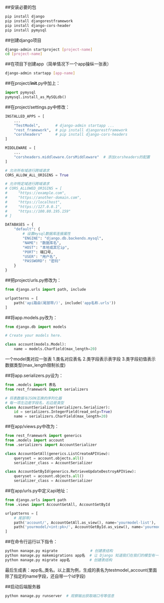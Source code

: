 ##安装必要的包
```sh
pip install django
pip install djangorestframework
pip install django-cors-header
pip install pymysql
```

##创建django项目
```sh
django-admin startproject [project-name]
cd [project-name]
```

##在项目下创建app（简单情况下一个app操纵一张表）
```sh
django-admin startapp [app-name]
```

##在project/__init__.py中加上：
```py
import pymysql
pymysql.install_as_MySQLdb()
```

##在project/settings.py中修改：
```py
INSTALLED_APPS = [
	...
	"TestModel",       # django-admin startapp ...
    "rest_framework",  # pip install djangorestframework
	"corsheaders"      # pip install django-cors-headers
]

MIDDLEWARE = [
	...
	"corsheaders.middleware.CorsMiddleware"  # 添加corsheaders的配置
]

# 允许所有域进行跨域请求
CORS_ALLOW_ALL_ORIGINS = True

# 允许特定域进行跨域请求
# CORS_ALLOWED_ORIGINS = [
#     "https://example.com",
#     "https://another-domain.com",
#     "https://localhost",
#     "https://127.0.0.1",
#     "https://100.80.195.159"
# ]

DATABASES = {
    "default": {
        # 设置mysql数据库连接属性
        "ENGINE": "django.db.backends.mysql",
        "NAME": "数据库名",
        "HOST": "本地或其它ip",
        "PORT": 端口号,
        "USER": "用户名",
        "PASSWORD": "密码"
    }
}
```

##把project/urls.py修改为：
```py
from django.urls import path, include

urlpatterns = [
    path('api路由(尾部带/)', include('app名称.urls'))
]
```

##将app.models.py改为：
```py
from django.db import models

# Create your models here.

class account(models.Model):
    name = models.CharField(max_length=20)
```
一个model类对应一张表
    1.类名对应表名
    2.类字段表示表字段
    3.类字段初值表示数据类型(max_length限制长度)

##将app.serializers.py设为：
```py
from .models import 表名
from rest_framework import serializers

# 将表数据与JSON互换的序列化器
# 每一项左边是字段名，右边是类型
class AccountSerializer(serializers.Serializer):
    id = serializers.IntegerField(read_only=True)
    name = serializers.CharField(max_length=20)
```

##在app/views.py中改为：
```py
from rest_framework import generics
from .models import account
from .serializers import AccountSerializer

class AccountGetAll(generics.ListCreateAPIView):
    queryset = account.objects.all()
    serializer_class = AccountSerializer

class AccountGetById(generics.RetrieveUpdateDestroyAPIView):
    queryset = account.objects.all()
    serializer_class = AccountSerializer
```

##在app/urls.py中定义api地址：
```py
from django.urls import path
from .views import AccountGetAll, AccountGetById

urlpatterns = [
    # 尾部带/
    path('account/', AccountGetAll.as_view(), name='yourmodel-list'),
    path('yourmodel/<int:pk>/', AccountGetById.as_view(), name='yourmodel-detail'),
]
```

##在命令行运行以下指令：
```sh
python manage.py migrate               # 创建表结构
python manage.py makemigrations app名  # 让 Django 知道我们在我们的模型有一些变更
python manage.py migrate app名         # 创建表结构
```
最后生成表：app名_类名。以上面为例，生成的表名为testmodel_account(里面除了指定的name字段，还自带一个id字段)

##启动后端服务器
```sh
python manage.py runserver  # 观察输出获取端口号等信息
```